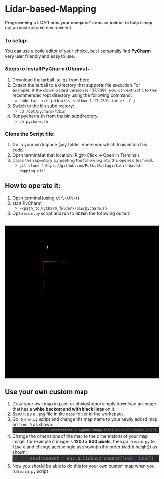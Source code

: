 # Lidar-based-Mapping
Programming a LIDAR onto your computer's mouse pointer to help it map-out an unstructured environment 

### To setup:
You can use a code editor of your choice, but I personally find **PyCharm** very user friendly and easy to use.

### Steps to install **PyCharm** (Ubuntu):
1. Download the tarball .tar.gz from [Here](https://www.jetbrains.com/pycharm/download/#section=linux)
2. Extract the tarball to a directory that supports file execution.For example, if the downloaded version is 1.17.7391, you can extract it to the recommended /opt directory using the following command:
    - `sudo tar -xzf jetbrains-toolbox-1.17.7391.tar.gz -C /`
3. Switch to the bin subdirectory:
    - `cd /opt/pycharm-*/bin`
4. Run pycharm.sh from the bin subdirectory:
    - `sh pycharm.sh`

### Clone the Script file:
1. Go to your workspace (any folder where you which to maintain this code)
2. Open terminal at that location (Right-Click -> Open in Terminal)
3. Clone the repostory by pasting the following into the opened terminal:
    - `git clone "https://github.com/PulkitRustagi/Lidar-based-Mapping.git"`

## How to operate it:
1. Open terminal (using `Ctrl+Alt+T`)
2. start PyCharm:
    - `~<path_to_PyCharm_folder>/bin/pycharm.sh`
3. Open `main.py` script and run to obtain the following output:
<p align="center">
  <img width="800" height="500" src="https://github.com/PulkitRustagi/Lidar-based-Mapping/blob/main/Lidar_sim_with_mouse2.gif">
</p>

## Use your own custom map
1. Draw your own map in paint or photoshopor simply download an image that has a **white background with black lines** on it.
2. Save it as a `.png` file in the `maps` folder in the workspace.
3. Go to `env.py` script and change the map name to your newly added map on `line 9` as shown:
![](https://github.com/PulkitRustagi/Lidar-based-Mapping/blob/main/change_map.png)
4. Change the dimensions of the map to the dimennsions of your map image, for example if image is **1200 x 600 pixels**, then go in `main.py` to `line 8` and change accrodingle as shown(in the order (width,height)) as shown:
![](https://github.com/PulkitRustagi/Lidar-based-Mapping/blob/main/map_dimension_change.png)
5. Now you should be able to do this for your own custom map when you run `main.py` script
